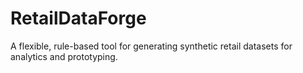 # RetailDataForge
A flexible, rule-based tool for generating synthetic retail datasets for analytics and prototyping.
